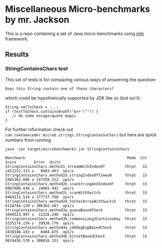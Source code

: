 # Miscellaneous Micro-benchmarks by mr. Jackson

This is a repo containing a set of Java micro-benchmarks using
[jmh](https://openjdk.java.net/projects/code-tools/jmh/) framework.

## Results

### StringContainsChars test

This set of tests is for comparing various ways of answering the question:

    Does this String contain one of these characters?

which could be hypothetically supported by JDK like so (but isn't):

```
String xmlToCheck = ...;
if (textToCheck.containsAnyOf("&<>'\"")) {
   // do some escape/quote magic
}
```

For further information check out `com.cowtowncoder.microb.strings.StringContainsChars`
but here are quick numbers from running

    java -jar target/microbenchmarks.jar StringContainsChars

```
Benchmark                                              Mode  Cnt        Score        Error  Units
StringContainsChars.method1_streamWithIndexOf         thrpt   15  1451222.313 ±   6683.463  ops/s
StringContainsChars.method2a_stringIndexOfTimesN      thrpt   15  3485362.606 ± 147550.312  ops/s
StringContainsChars.method2b_scanStringAndIndexOf     thrpt   15  6007080.938 ±  24865.942  ops/s
StringContainsChars.method2c_scanWithSwitch           thrpt   15  9464115.514 ± 377737.768  ops/s
StringContainsChars.method2d_toCharArrayWithSwitch    thrpt   15  8134744.129 ± 386362.447  ops/s
StringContainsChars.method3a_guavaBasedCheck          thrpt   15  1840523.997 ±  12226.246  ops/s
StringContainsChars.method3b_commonsLang3ContainsAny  thrpt   15  5335174.154 ±  19938.776  ops/s
StringContainsChars.method4a_jdkRegExpBasedCheck      thrpt   15  1838346.183 ±   6484.875  ops/s
StringContainsChars.method4b_bitsetBasedCheck         thrpt   15  9819436.570 ± 300016.151  ops/s
```


